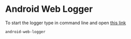 Android Web Logger
==================

To start the logger type in command line and open [this link](http://localhost:1234)

```bash
android-web-logger
```